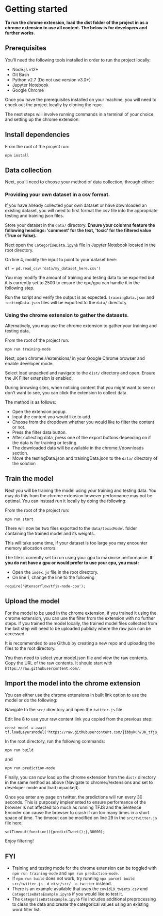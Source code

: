 # Getting started

**To run the chrome extension, load the dist folder of the project in as a chrome extension to use all content. The below is for developers and further works.**

## Prerequisites

You'll need the following tools installed in order to run the project locally:

-   Node.js v12+
-   Git Bash
-	Python v2.7 (Do not use version v3.0+)
-   Jupyter Notebook
-	Google Chrome

Once you have the prerequisites installed on your machine, you will need to check out the project locally by cloning the repo.

The next steps will involve running commands in a terminal of your choice and setting up the chrome extension:

## Install dependencies

From the root of the project run:

```shell script
npm install
```

## Data collection

Next, you'll need to choose your method of data collection, through either:

### Providing your own dataset in a csv format.

If you have already collected your own dataset or have downloaded an existing dataset, you will need to first format the csv file into the appropriate testing and training json files.

Store your dataset in the `data/` directory. **Ensure your columns feature the following headings: 'comment' for the text, 'toxic' for the filtered value (True or False).**

Next open the `CategoriseData.ipynb` file in Jupyter Notebook located in the root directory.

On line 4, modify the input to point to your dataset here:

```shell script
df = pd.read_csv('data/my_dataset_here.csv')
```

You may modify the amount of training and testing data to be exported but it is currently set to 2500 to ensure the cpu/gpu can handle it in the following step.

Run the script and verify the output is as expected. `trainingData.json` and `testingData.json` files will be exported to the `data/` directory.

###	Using the chrome extension to gather the datasets.

Alternatively, you may use the chrome extension to gather your training and testing data.

From the root of the project run:

```shell script
npm run training-mode
```

Next, open chrome://extensions/ in your Google Chrome browser and enable developer mode.

Select load unpacked and navigate to the `dist/` directory and open. Ensure the JK Filter extension is enabled.

During browsing sites, when noticing content that you might want to see or don't want to see, you can click the extension to collect data.

The method is as follows:

-	Open the extension popup.
-	Input the content you would like to add.
-	Choose from the dropdown whether you would like to filter the content or not.
-	Press the filter data button.
-	After collecting data, press one of the export buttons depending on if the data is for training or testing.
-	The downloaded data will be available in the chrome://downloads section.
-	Move the testingData.json and trainingData.json to the `data/` directory of the solution

## Train the model

Next you will be training the model using your training and testing data. You may do this from the chrome extension however performance may not be optimal. You can instead run it locally by doing the following:

 From the root of the project run:

```shell script
npm run start
```
There will now be two files exported to the `data/toxicModel` folder containing the trained model and its weights.

This will take some time, if your dataset is too large you may encounter memory allocation errors.

The file is currently set to run using your gpu to maximise performance. **If you do not have a gpu or would prefer to use your cpu, you must:**
-	Open the `index.js` file in the root directory.
-	On line 1, change the line to the following:

```shell script
require('@tensorflow/tfjs-node-cpu');
```

## Upload the model

For the model to be used in the chrome extension, if you trained it using the chrome extension, you can use the filter from the extension with no further steps. If you trained the model locally, the trained model files collected from the last step will need to be uploaded publicly where the raw json can be accessed.

It is recommended to use Github by creating a new repo and uploading the files to the root directory.

You then need to select your model.json file and view the raw contents. Copy the URL of the raw contents. It should start with `https://raw.githubusercontent.com/`.

## Import the model into the chrome extension

You can either use the chrome extensions in built link option to use the model or do the following:

Navigate to the `src/` directory and open the `twitter.js` file.

Edit line 8 to use your raw content link you copied from the previous step:

```shell script
const model = await tf.loadLayersModel('https://raw.githubusercontent.com/jibbykun/JK_tfjs_model/main/model.json');
```

In the root directory, run the following commands:

```shell script
npm run build
```

and

```shell script
npm run prediction-mode
```

Finally, you can now load up the chrome extension from the `dist/` directory in the same method as above (Navigate to chrome://extensions and set to developer mode and load unpacked).

Once you enter any page on twitter, the predictions will run every 30 seconds. This is purposely implemented to ensure performance of the browser is not affected too much as running TFJS and the Sentence Encoder can cause the browser to crash if ran too many times in a short space of time. The timeout can be modified on line 29 in the `src/twitter.js` file here:

```shell script
setTimeout(function(){predictTweet();},30000);
```

Enjoy filtering!

## FYI

-	Training and testing mode for the chrome extension can be toggled with `npm run training-mode` and `npm run prediction-mode`.
-	If `npm run build` does not work, try running `npx parcel build src/twitter.js -d dist/src/ -o twitter` instead.
-	There is an example available that uses the `covid19_tweets.csv` and `CategoriseDataExample.ipynb` if you would like to test it.
-   The `CategoriseDataExample.ipynb` file includes additional preprocessing to clean the data and create the categorical values using an existing word filter list.
